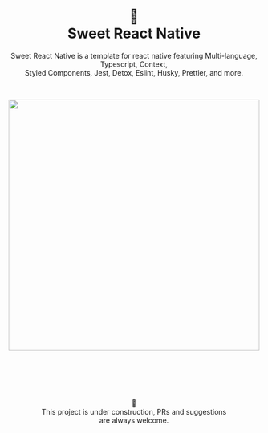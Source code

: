 <h1 align="center">
  🚀
  <br>
    Sweet React Native
  <br>
</h1>

<p align="center">Sweet React Native is a template for react native featuring Multi-language, Typescript, Context, <br> Styled Components, Jest, Detox, Eslint, Husky, Prettier, and more.</p>

<br>

<p align="center">
    <img src="./src/assets/demo.gif" width="500" />
</p>

<br>
<br>
<br>
<br>
<p align="center">
    🚧
    <br>
    This project is under construction, PRs and suggestions<br>are always welcome.
</p>
